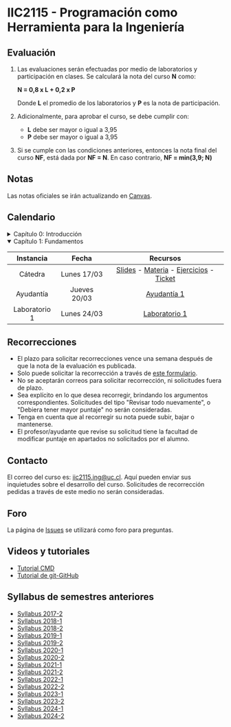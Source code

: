 # IIC2115 - Programación como Herramienta para la Ingeniería

## Evaluación

1. Las evaluaciones serán efectuadas por medio de laboratorios y participación en clases. Se calculará la nota del curso **N** como:

    **N = 0,8 x L + 0,2 x P**

    Donde **L** el promedio de los laboratorios y **P** es la nota de participación.

1.  Adicionalmente, para aprobar el curso, se debe cumplir con:
    - **L** debe ser mayor o igual a 3,95
    - **P** debe ser mayor o igual a 3,95
      
1. Si se cumple con las condiciones anteriores, entonces la nota final del curso **NF**, está dada por **NF = N**. En caso contrario, **NF = min(3,9; N)**

## Notas
Las notas oficiales se irán actualizando en [Canvas](https://cursos.canvas.uc.cl/).


## Calendario 

<details>
<summary>Capítulo 0: Introducción</summary>

| Instancia   | Fecha        | Recursos |
| :-:         | :-:          | :-:      |
| Cátedra     | Lunes 10/03  | [Slides](Material%20de%20clases/Capítulo%200/Slides/01%20-%20Introducción.pdf) - [Ejercicio](Material%20de%20clases/Capítulo%200/Ejercicios/E1.pdf) - [Ticket](https://forms.gle/3yX6wKcgfZQGfTBZ8) |
| Ayudantía   | Jueves 13/03 | Ayudantía |
</details>

<details open>
<summary>Capítulo 1: Fundamentos </summary>

| Instancia   | Fecha        | Recursos |
| :-:         | :-:          | :-:      |
| Cátedra     | Lunes 17/03  | [Slides](Material%20de%20clases/Capítulo%201/Slides/01%20-%20Fundamentos%20-%20POO%20y%20EDD.pdf) - [Materia](Material%20de%20clases/Cap%C3%ADtulo%201/Notebooks) - [Ejercicios](Material%20de%20clases/Capítulo%201/Ejercicios) - [Ticket](https://forms.gle/Y4tawmR2ijPa9sjM6) |
| Ayudantía   | Jueves 20/03 | [Ayudantía 1](https://github.com/IIC2115/Syllabus/tree/main/Ayudantías/Ayudantía%201) |
| Laboratorio 1 | Lunes 24/03 | [Laboratorio 1](Laboratorios/L1/L1.pdf)
</details>



## Recorrecciones

* El plazo para solicitar recorrecciones vence una semana después de que la nota de la evaluación es publicada.
* Solo puede solicitar la recorrección a través de [este formulario](https://forms.gle/FHLQoC9bHmgr8xzs8).
* No se aceptarán correos para solicitar recorrección, ni solicitudes fuera de plazo.
* Sea explícito en lo que desea recorregir, brindando los argumentos correspondientes. Solicitudes del tipo "Revisar todo nuevamente", o "Debiera tener mayor puntaje" no serán consideradas.
* Tenga en cuenta que al recorregir su nota puede subir, bajar o mantenerse.
* El profesor/ayudante que revise su solicitud tiene la facultad de modificar puntaje en apartados no solicitados por el alumno. 

## Contacto

El correo del curso es: iic2115.ing@uc.cl. Aquí pueden enviar sus inquietudes sobre el desarrollo del curso. Solicitudes de recorrección pedidas a través de este medio no serán consideradas.

## Foro

La página de [Issues](../../issues) se utilizará como foro para preguntas.

## Videos y tutoriales

* [Tutorial CMD](https://www.youtube.com/watch?v=qgFmMU6Pukc) 
* [Tutorial de git-GitHub](https://youtu.be/4WTjx_Rw65A)

## Syllabus de semestres anteriores
* [Syllabus 2017-2](https://github.com/IIC2115/Syllabus-2017-2)
* [Syllabus 2018-1](https://github.com/IIC2115/Syllabus-2018-1)
* [Syllabus 2018-2](https://github.com/IIC2115/Syllabus-2018-2)
* [Syllabus 2019-1](https://github.com/IIC2115/Syllabus-2019-1)
* [Syllabus 2019-2](https://github.com/IIC2115/Syllabus-2019-2)
* [Syllabus 2020-1](https://github.com/IIC2115/Syllabus-2020-1)
* [Syllabus 2020-2](https://github.com/IIC2115/Syllabus-2020-2)
* [Syllabus 2021-1](https://github.com/IIC2115/Syllabus-2021-1)
* [Syllabus 2021-2](https://github.com/IIC2115/Syllabus-2021-2)
* [Syllabus 2022-1](https://github.com/IIC2115/Syllabus-2022-1)
* [Syllabus 2022-2](https://github.com/IIC2115/Syllabus-2022-2)
* [Syllabus 2023-1](https://github.com/IIC2115/Syllabus-2023-1)
* [Syllabus 2023-2](https://github.com/IIC2115/Syllabus-2023-2)
* [Syllabus 2024-1](https://github.com/IIC2115/Syllabus-2024-1)
* [Syllabus 2024-2](https://github.com/IIC2115/Syllabus-2024-2)
